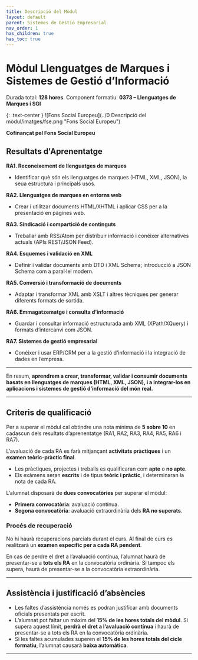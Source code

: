 ```yaml
---
title: Descripció del Mòdul
layout: default
parent: Sistemes de Gestió Empresarial
nav_order: 1
has_children: true
has_toc: true
---
```


# Mòdul Llenguatges de Marques i Sistemes de Gestió d’Informació

Durada total: **128 hores**.
Component formatiu: **0373 – Llenguatges de Marques i SGI**

{: .text-center }
![Fons Social Europeu](../0 Descripció del mòdul/imatges/fse.png "Fons Social Europeu")

**Cofinançat pel Fons Social Europeu**

## Resultats d'Aprenentatge

**RA1. Reconeixement de llenguatges de marques**

* Identificar què són els llenguatges de marques (HTML, XML, JSON), la seua estructura i principals usos.

**RA2. Llenguatges de marques en entorns web**

* Crear i utilitzar documents HTML/XHTML i aplicar CSS per a la presentació en pàgines web.

**RA3. Sindicació i compartició de continguts**

* Treballar amb RSS/Atom per distribuir informació i conéixer alternatives actuals (APIs REST/JSON Feed).

**RA4. Esquemes i validació en XML**

* Definir i validar documents amb DTD i XML Schema; introducció a JSON Schema com a paral·lel modern.

**RA5. Conversió i transformació de documents**

* Adaptar i transformar XML amb XSLT i altres tècniques per generar diferents formats de sortida.

**RA6. Emmagatzematge i consulta d’informació**

* Guardar i consultar informació estructurada amb XML (XPath/XQuery) i formats d’intercanvi com JSON.

**RA7. Sistemes de gestió empresarial**

* Conéixer i usar ERP/CRM per a la gestió d’informació i la integració de dades en l’empresa.

---

En resum, **aprendrem a crear, transformar, validar i consumir documents basats en llenguatges de marques (HTML, XML, JSON), i a integrar-los en aplicacions i sistemes de gestió d’informació del món real.**


---

## Criteris de qualificació

Per a superar el mòdul cal obtindre una nota mínima de **5 sobre 10** en cadascun dels resultats d’aprenentatge (RA1, RA2, RA3, RA4, RA5, RA6 i RA7).

L’avaluació de cada RA es farà mitjançant **activitats pràctiques** i un **examen teòric-pràctic final**.

* Les pràctiques, projectes i treballs es qualificaran com **apte** o **no apte**.
* Els exàmens seran **escrits** i de tipus **teòric i pràctic**, i determinaran la nota de cada RA.

L’alumnat disposarà de **dues convocatòries** per superar el mòdul:

* **Primera convocatòria**: avaluació contínua.
* **Segona convocatòria**: avaluació extraordinària dels **RA no superats**.

### Procés de recuperació

No hi haurà recuperacions parcials durant el curs. Al final de curs es realitzarà un **examen específic per a cada RA pendent**.

En cas de perdre el dret a l’avaluació contínua, l’alumnat haurà de presentar-se a **tots els RA** en la convocatòria ordinària. Si tampoc els supera, haurà de presentar-se a la convocatòria extraordinària.

---

## Assistència i justificació d’absències

* Les faltes d’assistència només es podran justificar amb documents oficials presentats per escrit.
* L’alumnat pot faltar un màxim del **15% de les hores totals del mòdul**. Si supera aquest límit, **perdrà el dret a l’avaluació contínua** i haurà de presentar-se a tots els RA en la convocatòria ordinària.
* Si les faltes acumulades superen el **15% de les hores totals del cicle formatiu**, l’alumnat causarà **baixa automàtica**.

---